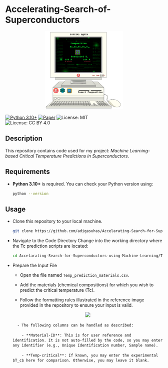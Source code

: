 # Accelerating-Search-of-Superconductors

<div align="center">
    <img src="Comp_SC_1.png" width="250">
</div>


[![Python 3.10+](https://img.shields.io/badge/python-3.10%2B-blue)](https://www.python.org/downloads/release/python-310/)
[![Paper](https://img.shields.io/badge/paper-arXiv-blue)](https://arxiv.org/abs/your-paper-id)
![License: MIT](https://img.shields.io/badge/License-MIT-blue.svg)  
![License: CC BY 4.0](https://img.shields.io/badge/License-CC%20BY%204.0-lightgrey.svg)  

## Description

This repository contains code used for my project: *Machine Learning-based Critical Temperature Predictions in Superconductors*. 

## Requirements

- **Python 3.10+** is required. You can check your Python version using:

  ```bash
  python --version

## Usage

- Clone this repository to your local machine.

  ```bash
  git clone https://github.com/adigasuhas/Accelarating-Search-for-Superconductors-using-Machine-Learning.git
  
- Navigate to the Code Directory
  Change into the working directory where the Tc prediction scripts are located:

    ```bash
    cd Accelarating-Search-for-Superconductors-using-Machine-Learning/Temp_Predictor/

- Prepare the Input File

    - Open the file named `Temp_prediction_materials.csv`.

    - Add the materials (chemical compositions) for which you wish to predict the critical temperature (Tc).

    - Follow the formatting rules illustrated in the reference image provided in the repository to ensure your input is valid.

    <div align="center">
        <img src="Chemical_Composition_Rules.png" width="850">
    </div>

        - The following columns can be handled as described:

          - **Material-ID**: This is for user reference and identification. It is not auto-filled by the code, so you may enter any identifier (e.g., Unique Identification number, Sample name).

          - **Temp-critical**: If known, you may enter the experimental $T_c$ here for comparison. Otherwise, you may leave it blank.


